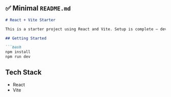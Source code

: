 ## ✅ Minimal `README.md`

````md
# React + Vite Starter

This is a starter project using React and Vite. Setup is complete — development will begin soon.

## Getting Started

```bash
npm install
npm run dev
````

## Tech Stack

* React
* Vite

```

